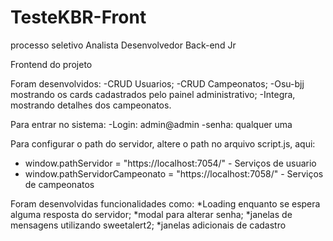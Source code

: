# TesteKBR-Front
processo seletivo Analista Desenvolvedor Back-end Jr

Frontend do projeto

Foram desenvolvidos:
-CRUD Usuarios;
-CRUD Campeonatos;
-Osu-bjj mostrando os cards cadastrados pelo painel administrativo;
-Integra, mostrando detalhes dos campeonatos.

Para entrar no sistema:
-Login: admin@admin
-senha: qualquer uma

Para configurar o path do servidor, altere o path no arquivo script.js, aqui:
- window.pathServidor = "https://localhost:7054/" - Serviços de usuario
- window.pathServidorCampeonato = "https://localhost:7058/" - Serviços de campeonatos

Foram desenvolvidas funcionalidades como:
*Loading enquanto se espera alguma resposta do servidor;
*modal para alterar senha;
*janelas de mensagens utilizando sweetalert2;
*janelas adicionais de cadastro

